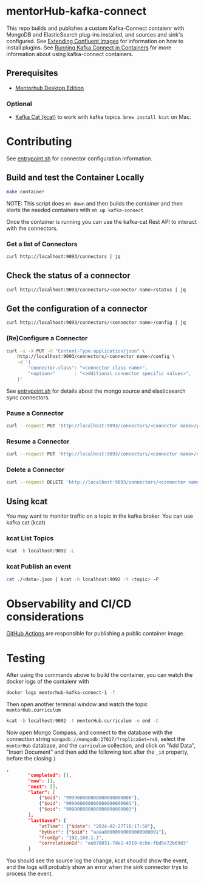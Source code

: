 # mentorHub-kafka-connect

This repo builds and publishes a custom Kafka-Connect contaienr with MongoDB and ElasticSearch plug-ins installed, and sources and sink's configured. See [Extending Confluent Images](https://docs.confluent.io/platform/current/installation/docker/development.html#extending-images) for information on how to install plugins. See [Running Kafka Connect in Containers](https://developer.confluent.io/courses/kafka-connect/docker-containers/) for more information about using kafka-connect containers.

## Prerequisites
- [Mentorhub Desktop Edition](https://github.com/agile-learning-institute/mentorHub/blob/main/mentorHub-developer-edition/README.md)

### Optional
- [Kafka Cat (kcat)](https://docs.confluent.io/platform/current/installation/overview.html) to work with kafka topics. ``brew install kcat`` on Mac.

# Contributing
See [entrypoint.sh](./entrypoint.sh) for connector configuration information. 

## Build and test the Container Locally
```sh
make container
```
NOTE: This script does ``mh down`` and then builds the container and then starts the needed containers with ``mh up kafka-connect``

Once the container is running you can use the kafka-cat Rest API to interact with the connectors.

### Get a list of Connectors
```bash
curl http://localhost:9093/connectors | jq
```

## Check the status of a connector
```bash
curl http://localhost:9093/connectors/<connector name>/status | jq
```

## Get the configuration of a connector
```bash
curl http://localhost:9093/connectors/<connector name>/config | jq
```

### (Re)Configure a Connector
```bash
curl -s -X PUT -H "Content-Type:application/json" \
    http://localhost:9093/connectors/<connector name>/config \
    -d '{
        "connector.class": "<connector class name>",
        "<option>"       : "<additional connector specific values>",
    }'
```
See [entrypoint.sh](./entrypoint.sh) for details about the mongo source and elasticsearch sync connectors. 

### Pause a Connector
```bash
curl --request PUT 'http://localhost:9093/connectors/<connector name>/pause'
```

### Resume a Connector
```bash
curl --request PUT 'http://localhost:9093/connectors/<connector name>/resume'
```

### Delete a Connector
```bash
curl --request DELETE 'http://localhost:9093/connectors/<connector name>'
```

## Using kcat
You may want to monitor traffic on a topic in the kafka broker. You can use kafka cat (kcat)

### kcat List Topics 
```bash
kcat -b localhost:9092 -L
```

### kcat Publish an event
```bash
cat ./<data>.json | kcat -b localhost:9092 -t <topic> -P
```

# Observability and CI/CD considerations
[GitHub Actions](./.github/workflows/docker-push.yml) are responsible for publishing a public container image.

# Testing

After using the commands above to build the container, you can watch the docker logs of the contaienr with 
```bash
docker logs mentorhub-kafka-connect-1 -f
```

Then open another terminal window and watch the topic ``mentorHub.curriculum``
```bash
kcat -b localhost:9092 -t mentorHub.curriculum -o end -C
```

Now open Mongo Compass, and connect to the database with the connection string ``mongodb://mongodb:27017/?replicaSet=rs0``, select the ``mentorHub`` database, and the ``curriculum`` collection, and click on "Add Data", "Insert Document" and then add the following text after the ``_id`` property, before the closing ``}``

```json
,
        "completed": [],
        "now": [],
        "next": [],
        "later": [
            {"$oid": "999900000000000000000000"},
            {"$oid": "999900000000000000000001"},
            {"$oid": "999900000000000000000003"}
        ],
        "lastSaved": {
            "atTime": {"$date": "2024-02-27T18:17:58"},
            "byUser": {"$oid": "aaaa00000000000000000001"},
            "fromIp": "192.168.1.3",
            "correlationId": "ae078031-7de2-4519-bcbe-fbd5e72b69d3"
        }
```

You should see the source log the change, kcat shoudld show the event, and the logs will probably show an error when the sink connector trys to process the event. 